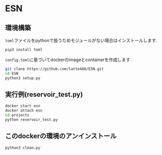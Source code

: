 # ESN

## 環境構築

`toml`ファイルをpythonで扱うためモジュールがない場合はインストールします.
```bash
pip3 install toml
```

`config.toml`に基づいてdockerのimageとcontainerを作成します.
```bash
git clone https://github.com/latte488/ESN.git
cd ESN
python3 setup.py
```
## 実行例(reservoir_test.py)
```bash
docker start esn
docker attach esn
cd projects
python reservoir_test.py
```

## このdockerの環境のアンインストール
```bash
python3 clean.py
```

